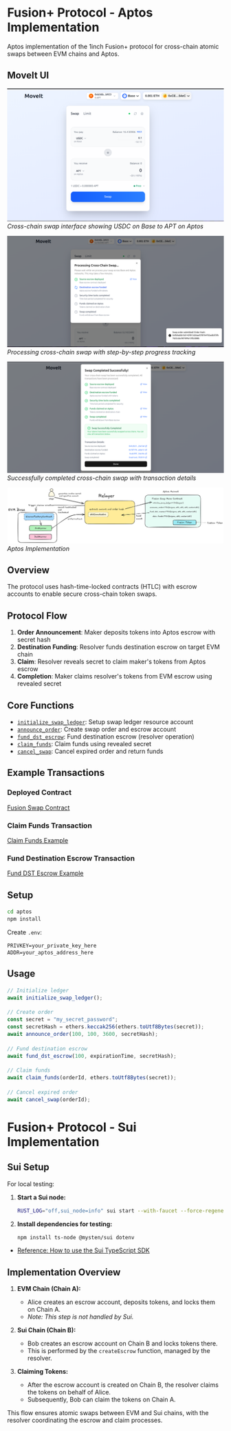# Fusion+ Protocol - Aptos Implementation

Aptos implementation of the 1inch Fusion+ protocol for cross-chain atomic swaps between EVM chains and Aptos.

## MoveIt UI

![MoveIt Swap Interface](docs/ui.png)
*Cross-chain swap interface showing USDC on Base to APT on Aptos*

![Swap Processing](docs/swap.png)
*Processing cross-chain swap with step-by-step progress tracking*

![Swap Success](docs/success.png)
*Successfully completed cross-chain swap with transaction details*

![Architecture](docs/arch.png)
*Aptos Implementation*

## Overview

The protocol uses hash-time-locked contracts (HTLC) with escrow accounts to enable secure cross-chain token swaps.

## Protocol Flow

1. **Order Announcement**: Maker deposits tokens into Aptos escrow with secret hash
2. **Destination Funding**: Resolver funds destination escrow on target EVM chain
3. **Claim**: Resolver reveals secret to claim maker's tokens from Aptos escrow
4. **Completion**: Maker claims resolver's tokens from EVM escrow using revealed secret

## Core Functions

- [`initialize_swap_ledger`](aptos/sources/fusion_swap.move#L66-L80): Setup swap ledger resource account
- [`announce_order`](aptos/sources/fusion_swap.move#L86-L140): Create swap order and escrow account
- [`fund_dst_escrow`](aptos/sources/fusion_swap.move#L151-L185): Fund destination escrow (resolver operation)
- [`claim_funds`](aptos/sources/fusion_swap.move#L202-L230): Claim funds using revealed secret
- [`cancel_swap`](aptos/sources/fusion_swap.move#L244-L270): Cancel expired order and return funds

## Example Transactions

### Deployed Contract
[Fusion Swap Contract](https://explorer.aptoslabs.com/account/0xb56bbecb1105320f538c98931eb637eb216e977bc4c6b83504c43663f4e6b923/modules/code/fusion_swap?network=mainnet)

### Claim Funds Transaction
[Claim Funds Example](https://explorer.aptoslabs.com/txn/0xd919b7d7856dbf1aa3a60e295845018ca072426e3a4f04458cc4385d57e57de4/userTxnOverview?network=mainnet)

### Fund Destination Escrow Transaction
[Fund DST Escrow Example](https://explorer.aptoslabs.com/txn/0xa0d7e09f4f5f4746feb6343646d4e10b551d95ed973b5b216af9f0efa512cad2/balanceChange?network=mainnet)

## Setup

```bash
cd aptos
npm install
```

Create `.env`:
```env
PRIVKEY=your_private_key_here
ADDR=your_aptos_address_here
```

## Usage

```typescript
// Initialize ledger
await initialize_swap_ledger();

// Create order
const secret = "my_secret_password";
const secretHash = ethers.keccak256(ethers.toUtf8Bytes(secret));
await announce_order(100, 100, 3600, secretHash);

// Fund destination escrow
await fund_dst_escrow(100, expirationTime, secretHash);

// Claim funds
await claim_funds(orderId, ethers.toUtf8Bytes(secret));

// Cancel expired order
await cancel_swap(orderId);
```

# Fusion+ Protocol - Sui Implementation

## Sui Setup

For local testing:

1. **Start a Sui node:**
   ```bash
   RUST_LOG="off,sui_node=info" sui start --with-faucet --force-regenesis
   ```

2. **Install dependencies for testing:**
   ```bash
   npm install ts-node @mysten/sui dotenv
   ```

- [Reference: How to use the Sui TypeScript SDK](https://dev.to/goodylili/how-to-use-the-sui-typescript-sdk-2dep)

## Implementation Overview

1. **EVM Chain (Chain A):**
   - Alice creates an escrow account, deposits tokens, and locks them on Chain A.
   - _Note: This step is not handled by Sui._

2. **Sui Chain (Chain B):**
   - Bob creates an escrow account on Chain B and locks tokens there.
   - This is performed by the `createEscrow` function, managed by the resolver.

3. **Claiming Tokens:**
   - After the escrow account is created on Chain B, the resolver claims the tokens on behalf of Alice.
   - Subsequently, Bob can claim the tokens on Chain A.

This flow ensures atomic swaps between EVM and Sui chains, with the resolver coordinating the escrow and claim processes.